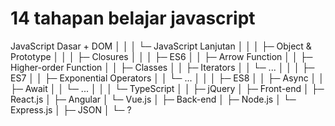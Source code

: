 # 14 tahapan belajar javascript

JavaScript Dasar + DOM
│  │
│  └─ JavaScript Lanjutan
│       │
│       ├─ Object & Prototype
│       │
│       ├─ Closures
│       │
│       ├─ ES6
│       │    ├─ Arrow Function
│       │    ├─ Higher-order Function
│       │    ├─ Classes
│       │    ├─ Iterators
│       │    └─ ...
│       │
│       ├─ ES7
│       │    ├─ Exponential Operators
│       │    └─ ...
│       │
│       ├─ ES8
│       │    ├─ Async
│       │    ├─ Await
│       │    └─ ...
│       │
│       └─ TypeScript
│
│
├─ jQuery
│
├─ Front-end
│    ├─ React.js
│    ├─ Angular
│    └─ Vue.js
│
├─ Back-end
│    ├─ Node.js
│    └─ Express.js
│
├─ JSON
│
└─ ?
